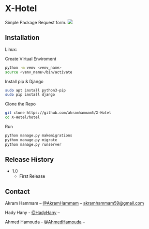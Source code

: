 # X-Hotel


Simple Package Request form.
![](header.png)

## Installation

Linux:

Create Virtual Enviroment
```sh
python -m venv <venv_name>
source <venv_name>/bin/activate
```
Install pip & Django
```sh
sudo apt install python3-pip
sudo pip install django
```

Clone the Repo
```sh
git clone https://github.com/akramhammam5/X-Hotel
cd X-Hotel/hotel
```

Run
```sh
python manage.py makemigrations
python manage.py migrate
python manage.py runserver
```

## Release History

* 1.0
    * First Release

## Contact

Akram Hammam – [@AkramHammam](https://twitter.com/dbader_org) – akramhammam59@gmail.com

Hady Hany - [@HadyHany](https://twitter.com/dbader_org) – 

Ahmed Hamouda - [@AhmedHamouda](https://twitter.com/dbader_org) –



 
